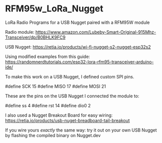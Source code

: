 # RFM95w_LoRa_Nugget
LoRa Radio Programs for a USB Nugget paired with a RFM95W module

Radio module: https://www.amazon.com/Lubeby-Smart-Original-915Mhz-Transceiver/dp/B0BHLK9FC9

USB Nugget: https://retia.io/products/wi-fi-nugget-s2-nugget-esp32s2



Using modified examples from this guide: https://randomnerdtutorials.com/esp32-lora-rfm95-transceiver-arduino-ide/

To make this work on a USB Nugget, I defined custom SPI pins.

#define SCK 15
#define MISO 17
#define MOSI 21

These are the pins on the USB Nugget I connected the module to:

#define ss 4
#define rst 14
#define dio0 2

I also used a Nugget Breakout Board for easy wiring: https://retia.io/products/usb-nuget-breadboard-tail-breakout

If you wire yours *exactly* the same way: 
try it out on your own USB Nugget by flashing the compiled binary on Nugget.dev
